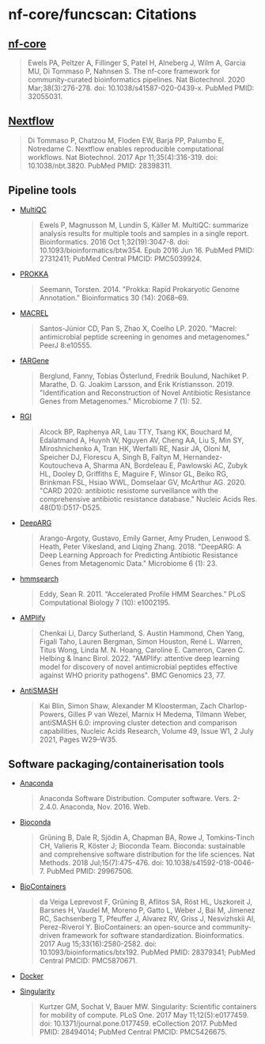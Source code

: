 # nf-core/funcscan: Citations

## [nf-core](https://pubmed.ncbi.nlm.nih.gov/32055031/)

> Ewels PA, Peltzer A, Fillinger S, Patel H, Alneberg J, Wilm A, Garcia MU, Di Tommaso P, Nahnsen S. The nf-core framework for community-curated bioinformatics pipelines. Nat Biotechnol. 2020 Mar;38(3):276-278. doi: 10.1038/s41587-020-0439-x. PubMed PMID: 32055031.

## [Nextflow](https://pubmed.ncbi.nlm.nih.gov/28398311/)

> Di Tommaso P, Chatzou M, Floden EW, Barja PP, Palumbo E, Notredame C. Nextflow enables reproducible computational workflows. Nat Biotechnol. 2017 Apr 11;35(4):316-319. doi: 10.1038/nbt.3820. PubMed PMID: 28398311.

## Pipeline tools

- [MultiQC](https://pubmed.ncbi.nlm.nih.gov/27312411/)
  > Ewels P, Magnusson M, Lundin S, Käller M. MultiQC: summarize analysis results for multiple tools and samples in a single report. Bioinformatics. 2016 Oct 1;32(19):3047-8. doi: 10.1093/bioinformatics/btw354. Epub 2016 Jun 16. PubMed PMID: 27312411; PubMed Central PMCID: PMC5039924.

* [PROKKA](https://doi.org/10.1093/bioinformatics/btu153)

  > Seemann, Torsten. 2014. "Prokka: Rapid Prokaryotic Genome Annotation." Bioinformatics 30 (14): 2068–69.

* [MACREL](https://doi.org/10.7717/peerj.10555)

  > Santos-Júnior CD, Pan S, Zhao X, Coelho LP. 2020. "Macrel: antimicrobial peptide screening in genomes and metagenomes." PeerJ 8:e10555.

* [fARGene](https://doi.org/10.1186/s40168-019-0670-1)

  > Berglund, Fanny, Tobias Österlund, Fredrik Boulund, Nachiket P. Marathe, D. G. Joakim Larsson, and Erik Kristiansson. 2019. "Identification and Reconstruction of Novel Antibiotic Resistance Genes from Metagenomes." Microbiome 7 (1): 52.

* [RGI](https://doi.org/10.1093/nar/gkz935)

  > Alcock BP, Raphenya AR, Lau TTY, Tsang KK, Bouchard M, Edalatmand A, Huynh W, Nguyen AV, Cheng AA, Liu S, Min SY, Miroshnichenko A, Tran HK, Werfalli RE, Nasir JA, Oloni M, Speicher DJ, Florescu A, Singh B, Faltyn M, Hernandez-Koutoucheva A, Sharma AN, Bordeleau E, Pawlowski AC, Zubyk HL, Dooley D, Griffiths E, Maguire F, Winsor GL, Beiko RG, Brinkman FSL, Hsiao WWL, Domselaar GV, McArthur AG. 2020. "CARD 2020: antibiotic resistome surveillance with the comprehensive antibiotic resistance database." Nucleic Acids Res. 48(D1):D517-D525.

* [DeepARG](https://doi.org/10.1186/s40168-018-0401-z)

  > Arango-Argoty, Gustavo, Emily Garner, Amy Pruden, Lenwood S. Heath, Peter Vikesland, and Liqing Zhang. 2018. "DeepARG: A Deep Learning Approach for Predicting Antibiotic Resistance Genes from Metagenomic Data." Microbiome 6 (1): 23.

* [hmmsearch](https://doi.org/10.1371/journal.pcbi.1002195.)

  > Eddy, Sean R. 2011. “Accelerated Profile HMM Searches.” PLoS Computational Biology 7 (10): e1002195.

* [AMPlify](https://doi.org/10.1186/s12864-022-08310-4)

  > Chenkai Li, Darcy Sutherland, S. Austin Hammond, Chen Yang, Figali Taho, Lauren Bergman, Simon Houston, René L. Warren, Titus Wong, Linda M. N. Hoang, Caroline E. Cameron, Caren C. Helbing & Inanc Birol. 2022. "AMPlify: attentive deep learning model for discovery of novel antimicrobial peptides effective against WHO priority pathogens". BMC Genomics 23, 77.

* [AntiSMASH](https://doi.org/10.1093/nar/gkab335)

  > Kai Blin, Simon Shaw, Alexander M Kloosterman, Zach Charlop-Powers, Gilles P van Wezel, Marnix H Medema, Tilmann Weber, antiSMASH 6.0: improving cluster detection and comparison capabilities, Nucleic Acids Research, Volume 49, Issue W1, 2 July 2021, Pages W29–W35.

## Software packaging/containerisation tools

- [Anaconda](https://anaconda.com)

  > Anaconda Software Distribution. Computer software. Vers. 2-2.4.0. Anaconda, Nov. 2016. Web.

- [Bioconda](https://pubmed.ncbi.nlm.nih.gov/29967506/)

  > Grüning B, Dale R, Sjödin A, Chapman BA, Rowe J, Tomkins-Tinch CH, Valieris R, Köster J; Bioconda Team. Bioconda: sustainable and comprehensive software distribution for the life sciences. Nat Methods. 2018 Jul;15(7):475-476. doi: 10.1038/s41592-018-0046-7. PubMed PMID: 29967506.

- [BioContainers](https://pubmed.ncbi.nlm.nih.gov/28379341/)

  > da Veiga Leprevost F, Grüning B, Aflitos SA, Röst HL, Uszkoreit J, Barsnes H, Vaudel M, Moreno P, Gatto L, Weber J, Bai M, Jimenez RC, Sachsenberg T, Pfeuffer J, Alvarez RV, Griss J, Nesvizhskii AI, Perez-Riverol Y. BioContainers: an open-source and community-driven framework for software standardization. Bioinformatics. 2017 Aug 15;33(16):2580-2582. doi: 10.1093/bioinformatics/btx192. PubMed PMID: 28379341; PubMed Central PMCID: PMC5870671.

- [Docker](https://dl.acm.org/doi/10.5555/2600239.2600241)

- [Singularity](https://pubmed.ncbi.nlm.nih.gov/28494014/)
  > Kurtzer GM, Sochat V, Bauer MW. Singularity: Scientific containers for mobility of compute. PLoS One. 2017 May 11;12(5):e0177459. doi: 10.1371/journal.pone.0177459. eCollection 2017. PubMed PMID: 28494014; PubMed Central PMCID: PMC5426675.
